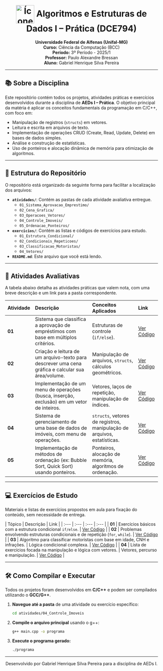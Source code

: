 <h1 align="center">
  <img src="[https://i.imgur.com/8QO5Q8r.png](https://i.imgur.com/8QO5Q8r.png)" alt="Ícone de Algoritmos" width="60" style="vertical-align: middle;"/>
  Algoritmos e Estruturas de Dados I – Prática (DCE794)
</h1>

<p align="center">
  <strong>Universidade Federal de Alfenas (Unifal-MG)</strong><br>
  <strong>Curso:</strong> Ciência da Computação (BCC)<br>
  <strong>Período:</strong> 3º Período - 2025/1<br>
  <strong>Professor:</strong> Paulo Alexandre Bressan<br>
  <strong>Aluno:</strong> Gabriel Henrique Silva Pereira
</p>

---

## 📚 Sobre a Disciplina

Este repositório contém todos os projetos, atividades práticas e exercícios desenvolvidos durante a disciplina de **AEDs I – Prática**. O objetivo principal da matéria é aplicar os conceitos fundamentais da programação em C/C++, com foco em:

- Manipulação de registros (`structs`) em vetores.
- Leitura e escrita em arquivos de texto.
- Implementação de operações CRUD (Create, Read, Update, Delete) em bases de dados simples.
- Análise e construção de estatísticas.
- Uso de ponteiros e alocação dinâmica de memória para otimização de algoritmos.

---

## 📂 Estrutura do Repositório

O repositório está organizado da seguinte forma para facilitar a localização dos arquivos:

- **`atividades/`**: Contém as pastas de cada atividade avaliativa entregue.
    - `01_Sistema_Aprovacao_Emprestimo/`
    - `02_Cena_Grafica/`
    - `03_Operacoes_Vetores/`
    - `04_Controle_Imoveis/`
    - `05_Ordenacao_Ponteiros/`
- **`exercicios/`**: Contém as listas e códigos de exercícios para estudo.
    - `01_Estrutura_Condicional/`
    - `02_Condicionais_Repeticoes/`
    - `03_Classificacao_Motoristas/`
    - `04_Vetores/`
- **`README.md`**: Este arquivo que você está lendo.

---

## 🚀 Atividades Avaliativas

A tabela abaixo detalha as atividades práticas que valem nota, com uma breve descrição e um link para a pasta correspondente.

| Atividade | Descrição | Conceitos Aplicados | Link |
| :--- | :--- | :--- | :--- |
| **01** | Sistema que classifica a aprovação de empréstimos com base em múltiplos critérios. | Estruturas de controle (`if/else`). | [Ver Código](./atividades/01_Sistema_Aprovacao_Emprestimo/) |
| **02** | Criação e leitura de um arquivo-texto para descrever uma cena gráfica e calcular sua área/volume. | Manipulação de arquivos, `structs`, cálculos geométricos. | [Ver Código](./atividades/02_Cena_Grafica/) |
| **03** | Implementação de um menu de operações (busca, inserção, exclusão) em um vetor de inteiros. | Vetores, laços de repetição, manipulação de índices. | [Ver Código](./atividades/03_Operacoes_Vetores/) |
| **04** | Sistema de gerenciamento de uma base de dados de imóveis, com menu de operações. | `structs`, vetores de registros, manipulação de arquivos, estatísticas. | [Ver Código](./atividades/04_Controle_Imoveis/) |
| **05** | Implementação de métodos de ordenação (ex: Bubble Sort, Quick Sort) usando ponteiros. | Ponteiros, alocação de memória, algoritmos de ordenação. | [Ver Código](./atividades/05_Ordenacao_Ponteiros/) |

---

## 💻 Exercícios de Estudo

Materiais e listas de exercícios propostos em aula para fixação do conteúdo, sem necessidade de entrega.

| Tópico | Descrição | Link |
| :--- | :--- | :--- | :--- |
| **01** | Exercícios básicos com a estrutura condicional `if/else`. | [Ver Código](./exercicios/01_Estrutura_Condicional/) |
| **02** | Problemas envolvendo estruturas condicionais e de repetição (`for`, `while`). | [Ver Código](./exercicios/02_Condicionais_Repeticoes/) |
| **03** | Algoritmo para classificar motoristas com base em idade, CNH e infrações. | Lógica condicional complexa. | [Ver Código](./exercicios/03_Classificacao_Motoristas/) |
| **04** | Lista de exercícios focada na manipulação e lógica com vetores. | Vetores, percurso e manipulação. | [Ver Código](./exercicios/04_Vetores/) |

---

## 🛠️ Como Compilar e Executar

Todos os projetos foram desenvolvidos em **C/C++** e podem ser compilados utilizando o **GCC/G++**.

1.  **Navegue até a pasta** de uma atividade ou exercício específico:
    ```bash
    cd atividades/04_Controle_Imoveis
    ```

2.  **Compile o arquivo principal** usando o g++:
    ```bash
    g++ main.cpp -o programa
    ```

3.  **Execute o programa gerado:**
    ```bash
    ./programa
    ```

---

<p align="center">
  Desenvolvido por Gabriel Henrique Silva Pereira para a disciplina de AEDs I.
</p>

